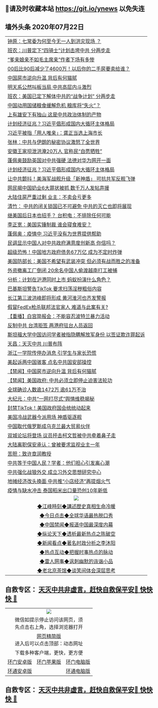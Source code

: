 ## 📩请及时收藏本站 https://git.io/ynews 以免失连</a>

## 墙外头条 2020年07月22日</a>

 <table>
<tr><td colspan="2" align="left"><a href="https://qeb.xfthy.casa/?name=c1201881&key=xcyufvbtjvhwwrpc&from=gy2">钟原：七常委为何至今无一人到洪灾现场 ？</a></td></tr>
<tr><td colspan="2" align="left"><a href="https://qeb.xfthy.casa/?name=c1201921&key=xcyufvbtjvhwwrpc&from=gy2">班农：川普定下“四骑士”计划击垮中共 分两步走</a></td></tr>
<tr><td colspan="2" align="left"><a href="https://qeb.xfthy.casa/?name=c1201961&key=xcyufvbtjvhwwrpc&from=gy2">“爹亲娘亲不如毛主席亲”作者下场有多惨</a></td></tr>
<tr><td colspan="2" align="left"><a href="https://qeb.xfthy.casa/?name=c1201946&key=xcyufvbtjvhwwrpc&from=gy2">00后比90后减少了4600万！以后你的二手房要卖给谁？</a></td></tr>
<tr><td colspan="2" align="left"><a href="https://qeb.xfthy.casa/?name=c1201937&key=xcyufvbtjvhwwrpc&from=gy2">中国房市逆向升温 背后有何猫腻</a></td></tr>
<tr><td colspan="2" align="left"><a href="https://qeb.xfthy.casa/?name=c1201892&key=xcyufvbtjvhwwrpc&from=gy2">明天系公然叫板当局 中共高层内斗激烈</a></td></tr>
<tr><td colspan="2" align="left"><a href="https://qeb.xfthy.casa/?name=c1201910&key=xcyufvbtjvhwwrpc&from=gy2">班农：美国已定下解体中共的“战争计划” 分两步走</a></td></tr>
<tr><td colspan="2" align="left"><a href="https://qeb.xfthy.casa/?name=c1201943&key=xcyufvbtjvhwwrpc&from=gy2">中国动用国储粮食缓解危机 粮库将“失火”？</a></td></tr>
<tr><td colspan="2" align="left"><a href="https://qeb.xfthy.casa/?name=c1201935&key=xcyufvbtjvhwwrpc&from=gy2">上有雄安下有独山 这是中共政治体制的产物</a></td></tr>
<tr><td colspan="2" align="left"><a href="https://qeb.xfthy.casa/?name=c1201922&key=xcyufvbtjvhwwrpc&from=gy2">计划经济征兆？习近平倡形成国内大循环主体格局</a></td></tr>
<tr><td colspan="2" align="left"><a href="https://qeb.xfthy.casa/?name=c1201960&key=xcyufvbtjvhwwrpc&from=gy2">习近平被指「用人唯亲」：龚正当选上海市长</a></td></tr>
<tr><td colspan="2" align="left"><a href="https://qeb.xfthy.casa/?name=c1201904&key=xcyufvbtjvhwwrpc&from=gy2">张林：中共与伊朗的秘密协议激怒了全世界</a></td></tr>
<tr><td colspan="2" align="left"><a href="https://qeb.xfthy.casa/?name=c1201955&key=xcyufvbtjvhwwrpc&from=gy2">安徽王家坝泄洪淹20万人 官称民“自愿牺牲”</a></td></tr>
<tr><td colspan="2" align="left"><a href="https://qeb.xfthy.casa/?name=c1201941&key=xcyufvbtjvhwwrpc&from=gy2">蓬佩奥鼓励英国对中共强硬 法德对华为网开一面</a></td></tr>
<tr><td colspan="2" align="left"><a href="https://qeb.xfthy.casa/?name=c1201936&key=xcyufvbtjvhwwrpc&from=gy2">计划经济征兆？习近平倡形成国内大循环主体格局</a></td></tr>
<tr><td colspan="2" align="left"><a href="https://qeb.xfthy.casa/?name=c1201939&key=xcyufvbtjvhwwrpc&from=gy2">让中共颤抖！美海军战舰升级「新神盾」 可抗共军反舰飞弹</a></td></tr>
<tr><td colspan="2" align="left"><a href="https://qeb.xfthy.casa/?name=c1201920&key=xcyufvbtjvhwwrpc&from=gy2">网民揭中国奶业6大罪状被抓 数千万人发帖声援</a></td></tr>
<tr><td colspan="2" align="left"><a href="https://qeb.xfthy.casa/?name=c1201951&key=xcyufvbtjvhwwrpc&from=gy2">大陆住房严重过剩 业主：不卖会亏更多</a></td></tr>
<tr><td colspan="2" align="left"><a href="https://qeb.xfthy.casa/?name=c1201930&key=xcyufvbtjvhwwrpc&from=gy2">清竹： 中共的闭关锁国已不可避免 中共的灭亡也即将展现</a></td></tr>
<tr><td colspan="2" align="left"><a href="https://qeb.xfthy.casa/?name=c1201942&key=xcyufvbtjvhwwrpc&from=gy2">继美国后日本也招手？ 台积电：不排除任何可能</a></td></tr>
<tr><td colspan="2" align="left"><a href="https://qeb.xfthy.casa/?name=c1201919&key=xcyufvbtjvhwwrpc&from=gy2">李正宽：美国实锤制裁 谁会寝食难安？</a></td></tr>
<tr><td colspan="2" align="left"><a href="https://qeb.xfthy.casa/?name=c1201911&key=xcyufvbtjvhwwrpc&from=gy2">蓬佩奥：疫情中 习近平没有为世界提供帮助</a></td></tr>
<tr><td colspan="2" align="left"><a href="https://qeb.xfthy.casa/?name=c1201947&key=xcyufvbtjvhwwrpc&from=gy2">民调显示中国人对中共政府满意度创新高 你信吗？</a></td></tr>
<tr><td colspan="2" align="left"><a href="https://qeb.xfthy.casa/?name=c1201896&key=xcyufvbtjvhwwrpc&from=gy2">超级恐怖！中国地方政府债务67万亿 成为不定时炸弹</a></td></tr>
<tr><td colspan="2" align="left"><a href="https://qeb.xfthy.casa/?name=c1201884&key=xcyufvbtjvhwwrpc&from=gy2">美国防部长：美国不希望有武装冲突 但必须有战而胜之的准备</a></td></tr>
<tr><td colspan="2" align="left"><a href="https://qeb.xfthy.casa/?name=c1201885&key=xcyufvbtjvhwwrpc&from=gy2">外资撤离工厂倒闭 20余名中国人偷渡越南打工被捕</a></td></tr>
<tr><td colspan="2" align="left"><a href="https://qeb.xfthy.casa/?name=c1201931&key=xcyufvbtjvhwwrpc&from=gy2">分析：计划在沪港同时上市 蚂蚁扮演什么角色？</a></td></tr>
<tr><td colspan="2" align="left"><a href="https://qeb.xfthy.casa/?name=c1201898&key=xcyufvbtjvhwwrpc&from=gy2">巴基斯坦警告TikTok 要求扫荡淫秽粗俗内容</a></td></tr>
<tr><td colspan="2" align="left"><a href="https://qeb.xfthy.casa/?name=c1201918&key=xcyufvbtjvhwwrpc&from=gy2">长江第三波洪峰即将形成 黄河淮河也齐发警报</a></td></tr>
<tr><td colspan="2" align="left"><a href="https://qeb.xfthy.casa/?name=c1201926&key=xcyufvbtjvhwwrpc&from=gy2">假冒FedEx枪杀联邦法官家人 难道与此案有关?</a></td></tr>
<tr><td colspan="2" align="left"><a href="https://qeb.xfthy.casa/?name=c1201859&key=xcyufvbtjvhwwrpc&from=gy2">【重播】白宫简报会：不能容忍波特兰暴力活动</a></td></tr>
<tr><td colspan="2" align="left"><a href="https://qeb.xfthy.casa/?name=c1201879&key=xcyufvbtjvhwwrpc&from=gy2">反制中共 台湾拒签 两港府驻台人员返回</a></td></tr>
<tr><td colspan="2" align="left"><a href="https://qeb.xfthy.casa/?name=c1201882&key=xcyufvbtjvhwwrpc&from=gy2">斯坦福大学中国访问学者被指隐瞒解放军身份 以签证欺诈罪起诉</a></td></tr>
<tr><td colspan="2" align="left"><a href="https://qeb.xfthy.casa/?name=c1201905&key=xcyufvbtjvhwwrpc&from=gy2">天昌：天灭中共 川普布阵</a></td></tr>
<tr><td colspan="2" align="left"><a href="https://qeb.xfthy.casa/?name=c1201917&key=xcyufvbtjvhwwrpc&from=gy2">浙江一学院传停办消息 引学生与家长恐慌</a></td></tr>
<tr><td colspan="2" align="left"><a href="https://qeb.xfthy.casa/?name=c1201900&key=xcyufvbtjvhwwrpc&from=gy2">美起诉两中国骇客 点名中共国安部操控</a></td></tr>
<tr><td colspan="2" align="left"><a href="https://qeb.xfthy.casa/?name=c1201929&key=xcyufvbtjvhwwrpc&from=gy2">【禁闻】中国房市逆向升温 背后有何猫腻</a></td></tr>
<tr><td colspan="2" align="left"><a href="https://qeb.xfthy.casa/?name=c1201957&key=xcyufvbtjvhwwrpc&from=gy2">【禁闻】美国政府: 中共必须立即停止迫害法轮功</a></td></tr>
<tr><td colspan="2" align="left"><a href="https://qeb.xfthy.casa/?name=c1201945&key=xcyufvbtjvhwwrpc&from=gy2">全球确诊人数逾1472万 逾61万不治</a></td></tr>
<tr><td colspan="2" align="left"><a href="https://qeb.xfthy.casa/?name=c1201909&key=xcyufvbtjvhwwrpc&from=gy2">大纪元：中共“一网打尽式”舆情维稳揭秘</a></td></tr>
<tr><td colspan="2" align="left"><a href="https://qeb.xfthy.casa/?name=c1201934&key=xcyufvbtjvhwwrpc&from=gy2">封禁TikTok！美国政府国会统统动起来</a></td></tr>
<tr><td colspan="2" align="left"><a href="https://qeb.xfthy.casa/?name=c1201893&key=xcyufvbtjvhwwrpc&from=gy2">美国冷战武器今派用场 神盾驱逐舰</a></td></tr>
<tr><td colspan="2" align="left"><a href="https://qeb.xfthy.casa/?name=c1201883&key=xcyufvbtjvhwwrpc&from=gy2">中国取代俄罗斯成乌克兰最大贸易伙伴</a></td></tr>
<tr><td colspan="2" align="left"><a href="https://qeb.xfthy.casa/?name=c1201938&key=xcyufvbtjvhwwrpc&from=gy2">双城论坛将登场 议员抨击柯文哲被中共牵着鼻子走</a></td></tr>
<tr><td colspan="2" align="left"><a href="https://qeb.xfthy.casa/?name=c1201952&key=xcyufvbtjvhwwrpc&from=gy2">大陆离职保安承认：曾被要求监视业主一年</a></td></tr>
<tr><td colspan="2" align="left"><a href="https://qeb.xfthy.casa/?name=c1201906&key=xcyufvbtjvhwwrpc&from=gy2">苦胆：致许章润教授</a></td></tr>
<tr><td colspan="2" align="left"><a href="https://qeb.xfthy.casa/?name=c1201894&key=xcyufvbtjvhwwrpc&from=gy2">中共等于中国人民？学者：他们担心引发离心潮</a></td></tr>
<tr><td colspan="2" align="left"><a href="https://qeb.xfthy.casa/?name=c1201928&key=xcyufvbtjvhwwrpc&from=gy2">中共强化战狼外交 成立习外交思想研究中心</a></td></tr>
<tr><td colspan="2" align="left"><a href="https://qeb.xfthy.casa/?name=c1201956&key=xcyufvbtjvhwwrpc&from=gy2">地摊经济改头换面 中共推“小店经济”再提烟火气</a></td></tr>
<tr><td colspan="2" align="left"><a href="https://qeb.xfthy.casa/?name=c1201944&key=xcyufvbtjvhwwrpc&from=gy2">疫情与缺水冲击 泰国稻米出口量恐创10年新低</a></td></tr>

 <tr>
   <td colspan="2" align=center><img src="https://cdn.jsdelivr.net/gh/gyoupiodf/im1/jf-1.jpg"></td>
  </tr>
   <tr>
   <td colspan="2" align=center> 
<a href="https://xdihm.casa/oo.aspx?name=c922850&key=sdxhftoyfkhpuaxy&from=gy2&tag=9877">◆江峰時刻◆講述歷史真相生命冷暖</a><br/>
    </td>
  </tr>
   <tr>
   <td colspan="2" align=center> 
<a href="https://xdihm.casa/oo.aspx?name=c816850&key=sdxhftoyfkhpuaxy&from=gy2&tag=9877">◆今日点击◆全球华语最热脱口秀</a><br/>
    </td>
  </tr>
  <tr>
  <td colspan="2" align=center>
<a href="https://xdihm.casa/oo.aspx?name=c816860&key=sdxhftoyfkhpuaxy&from=gy2&tag=99733110">◆中国禁闻◆报道中国最深度内幕</a><br/>
   </tr>
  <tr>
     <td colspan="2" align=center>
<a href="https://xdihm.casa/oo.aspx?name=c816855&key=sdxhftoyfkhpuaxy&from=gy2&tag=997110">◆纵论天下◆透析最新热点之陈破空</a><br/>
   </tr>
   <tr>
      <td colspan="2" align=center>
<a href="https://xdihm.casa/oo.aspx?name=c838308&key=sdxhftoyfkhpuaxy&from=gy2&tag=9973110">◆新闻看点◆著名时政分析之李沐阳</a><br/>
   </tr>
   <tr>
     <td colspan="2" align=center>
<a href="https://xdihm.casa/oo.aspx?name=c816852&key=sdxhftoyfkhpuaxy&from=gy2&tag=9733110">◆热点互动◆把握时事热点的脉动</a><br/>
   </tr>
   <tr>
      <td colspan="2" align=center>
<a href="https://xdihm.casa/oo.aspx?name=c816694&key=sdxhftoyfkhpuaxy&from=gy2&tag=93310">◆雷人网事◆讽刺幽默的诙谐小品</a><br/>
   </tr>
   <tr>
    <td colspan="2" align=center>
<a href="https://xdihm.casa/oo.aspx?name=c816650&key=sdxhftoyfkhpuaxy&from=gy2&tag=9973110">◆老北京茶馆◆谈笑间体会深层思考</a><br/>
   </tr>
</table>

 ## 自救专区： [天灭中共非虚言，赶快自救保平安🍎 快快快 📩](https://github.com/pwgy/td/blob/master/README.md)
 
<table>
  <tr>
    <td colspan="3" align="center"><img src="https://cdn.jsdelivr.net/gh/opipe/up/oGate65.jpg"/></td>
  </tr>
  <tr>
    <td colspan="3" align="center">微信如提示停止访问该网页，须<br/>先点击右上角，选择浏览器打开</td>
  <tr>
  <tr>
    <td colspan="3" align="center"><a href="https://gitcdn.xyz/cdn/otiny/up/master/show005.htm">网页精简版</a><br/>进入后可以点击顶部：动态网址</td>
  </tr>
  <tr>
    <td colspan="3" align="center">下载多种客户端，更快，更方便</td>
  <tr>
  <tr>
    <td align="center"><a href="https://cdn.jsdelivr.net/gh/opipe/up/oGatea.apk">环门安卓版</a></td>
    <td align="center"><a href="https://x.co/odisk">环门苹果版</a></td>
    <td align="center"><a href="https://cdn.jsdelivr.net/gh/opipe/up/oGate.zip">环门电脑版</a></td>
  </tr>
  <tr>
    <td align="center"><a href="https://cdn.jsdelivr.net/gh/opipe/up/oPipe.apk">环通安卓版</a></td>
    <td align="center"></td>
    <td align="center"><a href="https://raw.githubusercontent.com/opipe/up/master/oPipe.zip">环通电脑版</a></td>
  </tr>
  
</table>


 ## 自救专区： [天灭中共非虚言，赶快自救保平安🍎 快快快 📩](https://github.com/pwgy/td/blob/master/README.md)
